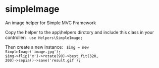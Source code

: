 # simpleImage

An image helper for Simple MVC Framework

Copy the helper to the app\helpers dirctory and include this class in your controller:
<code>
use Helpers\SimpleImage;
</code>

Then create a new instance:
<code>
$img = new SimpleImage('image.jpg');
$img->flip('x')->rotate(90)->best_fit(320, 200)->sepia()->save('result.gif');
</code>
